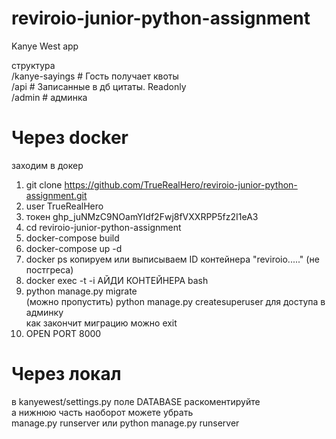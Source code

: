 # reviroio-junior-python-assignment

Kanye West app

структура <br />
/kanye-sayings     # Гость получает квоты <br />
/api         # Записанные в дб цитаты. Readonly <br /> 
/admin          # админка <br />

# Через docker
заходим в докер
1. git clone https://github.com/TrueRealHero/reviroio-junior-python-assignment.git
2. user TrueRealHero
3. токен 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
4. cd reviroio-junior-python-assignment
5. docker-compose build
6. docker-compose up -d
7. docker ps копируем или выписываем ID контейнера "reviroio....." (не постгреса)
8. docker exec -t -i АЙДИ КОНТЕЙНЕРА bash
9. python manage.py migrate<br />
    (можно пропустить) python manage.py createsuperuser для доступа в админку<br />
    как закончит миграцию можно exit<br />
10. OPEN PORT 8000

# Через локал
в kanyewest/settings.py поле DATABASE раскоментируйте <br />
а нижнюю часть наоборот можете убрать <br />
manage.py runserver или python manage.py runserver <br />
